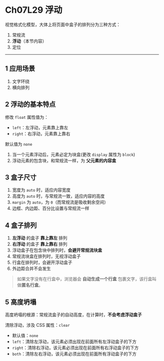 # Ch07L29 浮动

视觉格式化模型，大体上将页面中盒子的排列分为三种方式：

1. 常规流
2. **浮动**（本节内容）
3. 定位

---



## 1 应用场景

1. 文字环绕
2. 横向排列



## 2 浮动的基本特点

修改 `float` 属性值为：

- `left`：左浮动，元素靠上靠左
- `right`：右浮动，元素靠上靠右

默认值为 `none`

1. 当一个元素浮动后，元素必定为块盒(更改 `display` 属性为 `block`)
2. 浮动元素的包含块，和常规流一样，为 **父元素的内容盒**



## 3 盒子尺寸

1. 宽度为 `auto` 时，适应内容宽度
2. 高度为 `auto` 时，与常规流一致，适应内容的高度
3. `margin` 为 `auto`，为 `0`（而常规流是吸收剩余空间）
4. 边框、内边距、百分比设置与常规流一样



## 4 盒子排列

1. **左浮动** 的盒子 **靠上靠左** 排列
2. **右浮动** 的盒子 **靠上靠右** 排列
3. 浮动盒子在包含块中排列时，**会避开常规流块盒**
4. 常规流块盒在排列时，无视浮动盒子
5. 行盒在排列时，会避开浮动盒子
6. 外边距合并不会发生

> 如果文字没有在行盒中，浏览器会 **自动生成一个行盒** 包裹文字，该行盒叫做**匿名行盒**。



## 5 高度坍塌

高度坍塌的根源：常规流盒子的自动高度，在计算时，**不会考虑浮动盒子**

清除浮动，涉及 CSS 属性：`clear`

- 默认值：`none`
- `left`：清除左浮动，该元素必须出现在前面所有左浮动盒子的下方
- `right`：清除右浮动，该元素必须出现在前面所有右浮动盒子的下方
- `both`：清除左右浮动，该元素必须出现在前面所有浮动盒子的下方
